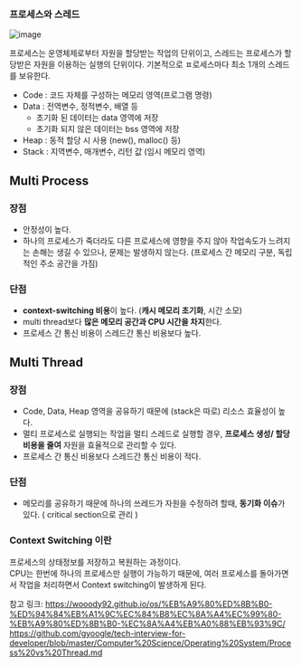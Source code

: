 ### 프로세스와 스레드
![image](https://user-images.githubusercontent.com/45115557/193408344-e3f975e0-60a3-4a4f-899c-00a60ba891ff.png)

프로세스는 운영체제로부터 자원을 할당받는 작업의 단위이고, 스레드는 프로세스가 할당받은 자원을 이용하는 실행의 단위이다. 기본적으로 ㅍ로세스마다 최소 1개의 스레드를 보유한다. 
* Code : 코드 자체를 구성하는 메모리 영역(프로그램 명령)
* Data : 전역변수, 정적변수, 배열 등
  * 초기화 된 데이터는 data 영역에 저장
  * 초기화 되지 않은 데이터는 bss 영역에 저장
* Heap : 동적 할당 시 사용 (new(), malloc() 등)
* Stack : 지역변수, 매개변수, 리턴 값 (임시 메모리 영역)



## Multi Process

### 장점
* 안정성이 높다.
* 하나의 프로세스가 죽더라도 다른 프로세스에 영향을 주지 않아 작업속도가 느려지는 손해는 생길 수 있으나, 문제는 발생하지 않는다.  (프로세스 간 메모리 구분, 독립적인 주소 공간을 가짐)

### 단점
* **context-switching 비용**이 높다. (**캐시 메모리 초기화**, 시간 소모)
* multi thread보다 **많은 메모리 공간과 CPU 시간을 차지**한다. 
* 프로세스 간 통신 비용이 스레드간 통신 비용보다 높다.


## Multi Thread

### 장점
* Code, Data, Heap 영역을 공유하기 때문에 (stack은 따로) 리소스 효율성이 높다. 
* 멀티 프로세스로 실행되는 작업을 멀티 스레드로 실행할 경우, **프로세스 생성/ 할당 비용을 줄여** 자원을 효율적으로 관리할 수 있다. 
* 프로세스 간 통신 비용보다 스레드간 통신 비용이 적다. 

### 단점
* 메모리를 공유하기 때문에 하나의 쓰레드가 자원을 수정하려 할때, **동기화 이슈**가 있다. ( critical section으로 관리 )



### Context Switching 이란
프로세스의 상태정보를 저장하고 복원하는 과정이다.    
CPU는 한번에 하나의 프로세스만 실행이 가능하기 때문에, 여러 프로세스를 돌아가면서 작업을 처리하면서 Context switching이 발생하게 된다. 



참고 링크:
https://wooody92.github.io/os/%EB%A9%80%ED%8B%B0-%ED%94%84%EB%A1%9C%EC%84%B8%EC%8A%A4%EC%99%80-%EB%A9%80%ED%8B%B0-%EC%8A%A4%EB%A0%88%EB%93%9C/   
https://github.com/gyoogle/tech-interview-for-developer/blob/master/Computer%20Science/Operating%20System/Process%20vs%20Thread.md
